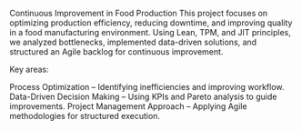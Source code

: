 Continuous Improvement in Food Production
This project focuses on optimizing production efficiency, reducing downtime, and improving quality in a food manufacturing environment. Using Lean, TPM, and JIT principles, we analyzed bottlenecks, implemented data-driven solutions, and structured an Agile backlog for continuous improvement.

Key areas:

Process Optimization – Identifying inefficiencies and improving workflow.
Data-Driven Decision Making – Using KPIs and Pareto analysis to guide improvements.
Project Management Approach – Applying Agile methodologies for structured execution.
